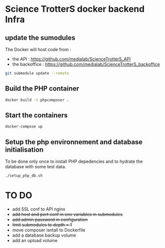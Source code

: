 # Science TrotterS docker backend Infra

## update the sumodules

The Docker will host code from :
- the API : https://github.com/medialab/ScienceTrotterS_API
- the backoffice : https://github.com/medialab/ScienceTrotterS_backoffice

```bash
git submodule update --remote
```

## Build the PHP container

```bash
docker build -t phpcomposer .
```

## Start the containers

```bash
docker-compose up
```

## Setup the php environnement and database initialisation

To be done only once to install PHP depedencies and to hydrate the database with some test data.

```bash
./setup_php_db.sh
```

# TO DO 

- add SSL conf to API nginx
- ~~add host and port conf in env variables in submodules~~
- ~~add admin password in configuration~~
- ~~limit submodules to depth = 1~~
- move composer isntall to Dockerfile
- add a database backup volume
- add an upload volume